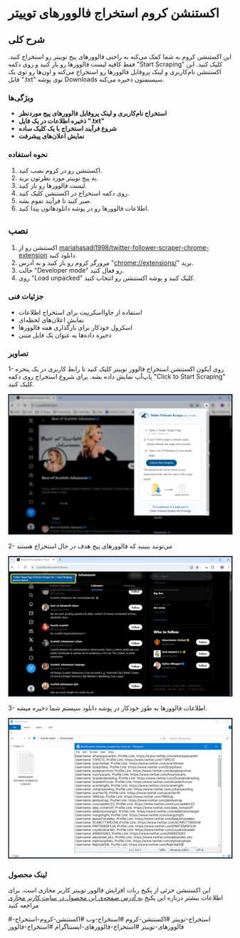 # اکستنشن کروم استخراج فالوورهای توییتر



## شرح کلی

این اکستنشن کروم به شما کمک می‌کنه به راحتی فالوورهای پیج توییتر رو استخراج کنید. فقط کافیه لیست فالوورها رو باز کنید و روی دکمه "Start Scraping" کلیک کنید. این اکستنشن نام‌کاربری و لینک پروفایل فالوورها رو استخراج می‌کنه و اون‌ها رو توی یک فایل ".txt" توی پوشه Downloads سیستمتون ذخیره می‌کنه.




### ویژگی‌ها 

*   **استخراج نام‌کاربری و لینک پروفایل فالوورهای پیج موردنظر**
*   **ذخیره اطلاعات در یک فایل ".txt"**
*   **شروع فرآیند استخراج با یک کلیک ساده**
*   **نمایش اعلان‌های پیشرفت**


### نحوه استفاده

1. اکستنشن رو در کروم نصب کنید.
2. به پیج توییتر مورد نظرتون برید.
3. لیست فالوورها رو باز کنید.
4. روی دکمه استخراج در اکستنشن کلیک کنید.
5. صبر کنید تا فرآیند تموم بشه.
6. اطلاعات فالوورها رو در پوشه دانلودهاتون پیدا کنید.


## نصب

1. اکستنشن رو از [mariahasadi1998/twitter-follower-scraper-chrome-extension](https://github.com/mariahasadi1998/twitter-follower-scraper-chrome-extension) دانلود کنید.
2. مرورگر کروم رو باز کنید و به آدرس "[chrome://extensions/](chrome://extensions/)" برید.
3. حالت "Developer mode" رو فعال کنید.
4. روی "Load unpacked" کلیک کنید و پوشه اکستنشن رو انتخاب کنید.


### جزئیات فنی

- استفاده از جاوااسکریپت برای استخراج اطلاعات
- نمایش اعلان‌های لحظه‌ای
- اسکرول خودکار برای بارگذاری همه فالوورها
- ذخیره داده‌ها به عنوان یک فایل متنی

  

### تصاویر

1- روی آیکون اکستنشن استخراج فالوور توییتر کلیک کنید تا رابط کاربری در یک پنجره پاپ‌آپ نمایش داده بشه. برای شروع استخراج روی دکمه "Click to Start Scraping" کلیک کنید.

   ![تصویر 1](screenshot/extension-1.png)

2- می‌تونید ببینید که فالوورهای پیج هدف در حال استخراج هستند

   ![تصویر 2](screenshot/extension-2.png)

3- اطلاعات فالوورها به طور خودکار در پوشه دانلود سیستم شما ذخیره میشه.

   ![تصویر 3](screenshot/extension-3.png)



### لینک محصول
این اکستنشن جزئی از پکیج ربات افزایش فالوور توییتر کاربر مجازی است. برای اطلاعات بیشتر درباره این پکیج [به آدرس صفحه‌ی این محصول در سایت کاربر مجازی](https://www.v-user.com/fa/محصولات/ربات-افزایش-فالوور-توییتر) مراجعه کنید

#استخراج-توییتر #اکستنشن-کروم #استخراج-وب #اکستنشن-کروم-استخراج-فالوورهای-توییتر #استخراج-فالوورهای-ایسنتاگرام #استخراج-فالوور

